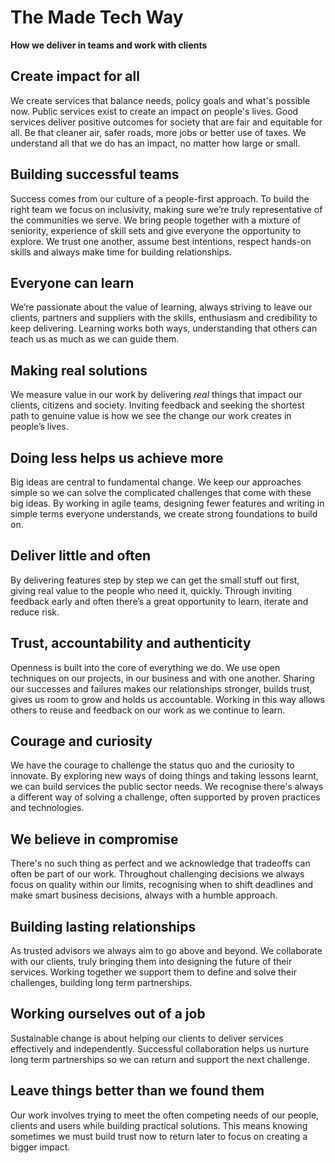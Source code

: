 # The Made Tech Way

**How we deliver in teams and work with clients**

## Create impact for all
We create services that balance needs, policy goals and what's possible now. Public services exist to create an impact on people's lives. Good services deliver positive outcomes for society that are fair and equitable for all. Be that cleaner air, safer roads, more jobs or better use of taxes. We understand all that we do has an impact, no matter how large or small. 

## Building successful teams
Success comes from our culture of a people-first approach. To build the right team we focus on inclusivity, making sure we’re truly representative of the communities we serve. We bring people together with a mixture of seniority, experience of skill sets and give everyone the opportunity to explore. We trust one another, assume best intentions, respect hands-on skills and always make time for building relationships.

## Everyone can learn
We’re passionate about the value of learning, always striving to leave our clients, partners and suppliers with the skills, enthusiasm and credibility to keep delivering. Learning works both ways, understanding that others can teach us as much as we can guide them. 

## Making real solutions
We measure value in our work by delivering _real_ things that impact our clients, citizens and society. Inviting feedback and seeking the shortest path to genuine value is how we see the change our work creates in people’s lives. 

## Doing less helps us achieve more
Big ideas are central to fundamental change. We keep our approaches simple so we can solve the complicated challenges that come with these big ideas. By working in agile teams, designing fewer features and writing in simple terms everyone understands, we create strong foundations to build on.

## Deliver little and often
By delivering features step by step we can get the small stuff out first, giving real value to the people who need it, quickly. Through inviting feedback early and often there’s a great opportunity to learn, iterate and reduce risk.

## Trust, accountability and authenticity
Openness is built into the core of everything we do. We use open techniques on our projects, in our business and with one another. Sharing our successes and failures makes our relationships stronger, builds trust, gives us room to grow and holds us accountable. Working in this way allows others to reuse and feedback on our work as we continue to learn. 

## Courage and curiosity
We have the courage to challenge the status quo and the curiosity to innovate. By exploring new ways of doing things and taking lessons learnt, we can build services the public sector needs. We recognise there's always a different way of solving a challenge, often supported by proven practices and technologies.

## We believe in compromise
There's no such thing as perfect and we acknowledge that tradeoffs can often be part of our work. Throughout challenging decisions we always focus on quality within our limits, recognising when to shift deadlines and make smart business decisions, always with a humble approach.

## Building lasting relationships
As trusted advisors we always aim to go above and beyond. We collaborate with our clients, truly bringing them into designing the future of their services. Working together we support them to define and solve their challenges, building long term partnerships. 

## Working ourselves out of a job
Sustainable change is about helping our clients to deliver services effectively and independently. Successful collaboration helps us nurture long term partnerships so we can return and support the next challenge. 

## Leave things better than we found them
Our work involves trying to meet the often competing needs of our people, clients and users while building practical solutions. This means knowing sometimes we must build trust now to return later to focus on creating a bigger impact. 
